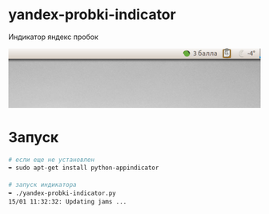 yandex-probki-indicator
=======================
Индикатор яндекс пробок

![Screenshot](https://raw.githubusercontent.com/ekalinin/yandex-probki-indicator/master/example.png)


Запуск
======

```bash
# если еще не установлен
➥ sudo apt-get install python-appindicator

# запуск индикатора
➥ ./yandex-probki-indicator.py 
15/01 11:32:32: Updating jams ...
```
